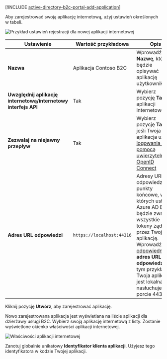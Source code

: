 [!INCLUDE [active-directory-b2c-portal-add-application](active-directory-b2c-portal-add-application.md)]

Aby zarejestrować swoją aplikację internetową, użyj ustawień określonych w tabeli.

![Przykład ustawień rejestracji dla nowej aplikacji internetowej](./media/active-directory-b2c-register-web-app/b2c-new-app-settings.png)

| Ustawienie      | Wartość przykładowa  | Opis                                        |
| ------------ | ------- | -------------------------------------------------- |
| **Nazwa** | Aplikacja Contoso B2C | Wprowadź **Nazwę**, która będzie opisywać aplikację użytkownikom. | 
| **Uwzględnij aplikację internetową/internetowy interfejs API** | Tak | Wybierz pozycję **Tak** dla aplikacji internetowej. |
| **Zezwalaj na niejawny przepływ** | Tak | Wybierz pozycję **Tak**, jeśli Twoja aplikacja używa [logowania za pomocą uwierzytelniania OpenID Connect](../articles/active-directory-b2c/active-directory-b2c-reference-oidc.md) |
| **Adres URL odpowiedzi** | `https://localhost:44316` | Adresy URL odpowiedzi to punkty końcowe, w których usługa Azure AD B2C będzie zwracać wszystkie tokeny żądane przez Twoją aplikację. Wprowadź [odpowiedni](../articles/active-directory-b2c/active-directory-b2c-app-registration.md#choosing-a-web-app-or-api-reply-url) **adres URL odpowiedzi**. W tym przykładzie Twoja aplikacja jest lokalna i nasłuchuje na porcie 44316. |

Kliknij pozycję **Utwórz**, aby zarejestrować aplikację.

Nowo zarejestrowana aplikacja jest wyświetlana na liście aplikacji dla dzierżawy usługi B2C. Wybierz swoją aplikację internetową z listy. Zostanie wyświetlone okienko właściwości aplikacji internetowej.

![Właściwości aplikacji internetowej](./media/active-directory-b2c-register-web-app/b2c-web-app-properties.png)

Zanotuj globalnie unikatowy **Identyfikator klienta aplikacji**. Użyjesz tego identyfikatora w kodzie Twojej aplikacji.